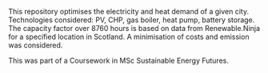 This repository optimises the electricity and heat demand of a given city. Technologies considered: PV, CHP, gas boiler, heat pump, battery storage.
The capacity factor over 8760 hours is based on data from Renewable.Ninja for a specified location in Scotland. 
A minimisation of costs and emission was considered.

This was part of a Coursework in MSc Sustainable Energy Futures.
